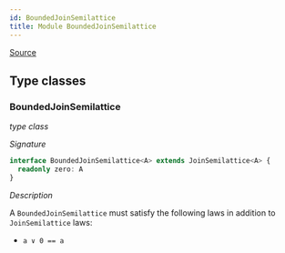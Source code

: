 ```yaml
---
id: BoundedJoinSemilattice
title: Module BoundedJoinSemilattice
---
```


[Source](https://github.com/gcanti/fp-ts/blob/master/src/BoundedJoinSemilattice.ts)

## Type classes

### BoundedJoinSemilattice

_type class_

_Signature_

```ts
interface BoundedJoinSemilattice<A> extends JoinSemilattice<A> {
  readonly zero: A
}
```

_Description_

A `BoundedJoinSemilattice` must satisfy the following laws in addition to `JoinSemilattice` laws:

- `a ∨ 0 == a`
